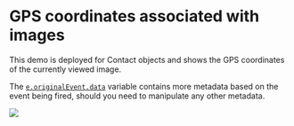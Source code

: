 # GPS coordinates associated with images

This demo is deployed for Contact objects and shows the GPS coordinates of the currently viewed image. 

The [`e.originalEvent.data`](https://github.com/SharinPix/demo-apex/blob/gps/src/pages/SharinPixDemoGps.page#L10) variable contains more metadata based on the event being fired, should you need to manipulate any other metadata.

[<img src="https://raw.githubusercontent.com/afawcett/githubsfdeploy/master/deploy.png">](https://githubsfdeploy.herokuapp.com?owner=sharinpix&repo=demo-apex&ref=gps)
